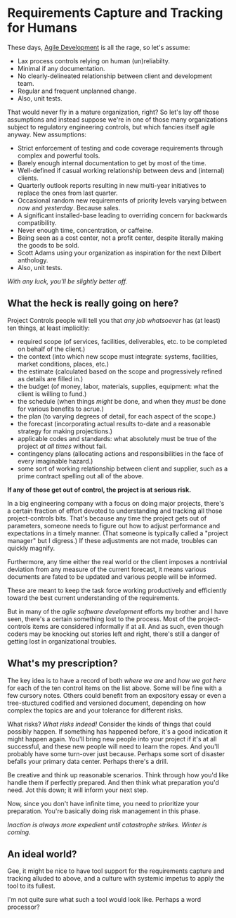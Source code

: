 # Requirements Capture and Tracking for Humans

These days, [Agile Development](agile_the_terrible.md) is all the rage, so let's assume:

* Lax process controls relying on human (un)reliabilty.
* Minimal if any documentation.
* No clearly-delineated relationship between client and development team.
* Regular and frequent unplanned change.
* Also, unit tests.

That would never fly in a mature organization, right? So let's lay off those assumptions and instead suppose we're in one of those many organizations subject to regulatory engineering controls, but which fancies itself agile anyway. New assumptions:

* Strict enforcement of testing and code coverage requirements through complex and powerful tools.
* Barely enough internal documentation to get by most of the time.
* Well-defined if casual working relationship between devs and (internal) clients.
* Quarterly outlook reports resulting in new multi-year initiatives to replace the ones from last quarter.
* Occasional random new requirements of priority levels varying between *now* and *yesterday*. Because sales.
* A significant installed-base leading to overriding concern for backwards compatibility.
* Never enough time, concentration, or caffeine.
* Being seen as a cost center, not a profit center, despite literally making the goods to be sold.
* Scott Adams using your organization as inspiration for the next Dilbert anthology.
* Also, unit tests.

*With any luck, you'll be slightly better off.*

## What the heck is really going on here?

Project Controls people will tell you that *any job whatsoever* has (at least) ten things, at least implicitly:

* required scope (of services, facilities, deliverables, etc. to be completed on behalf of the client.)
* the context (into which new scope must integrate: systems, facilities, market conditions, places, etc.)
* the estimate (calculated based on the scope and progressively refined as details are filled in.)
* the budget (of money, labor, materials, supplies, equipment: what the client is willing to fund.)
* the schedule (when things *might* be done, and when they *must* be done for various benefits to acrue.)
* the plan (to varying degrees of detail, for each aspect of the scope.)
* the forecast (incorporating actual results to-date and a reasonable strategy for making projections.)
* applicable codes and standards: what absolutely must be true of the project *at all times* without fail.
* contingency plans (allocating actions and responsibilities in the face of every imaginable hazard.)
* some sort of working relationship between client and supplier, such as a prime contract spelling out all of the above.

**If any of those get out of control, the project is at serious risk.**

In a big engineering company with a focus on doing major projects, there's a certain fraction of effort devoted to understanding and tracking all those project-controls bits. That's because any time the project gets out of parameters, someone needs to figure out how to adjust performance and expectations in a timely manner. (That someone is typically called a "project manager" but I digress.) If these adjustments are not made, troubles can quickly magnify.

Furthermore, any time either the real world or the client imposes a nontrivial deviation from any measure of the current forecast, it means various documents are fated to be updated and various people will be informed.

These are meant to keep the task force working productively and efficiently toward the best current understanding of the requirements.

But in many of the *agile software development* efforts my brother and I have seen, there's a certain something lost to the process. Most of the project-controls items are considered informally if at all. And as such, even though coders may be knocking out stories left and right, there's still a danger of getting lost in organizational troubles.

## What's my prescription?

The key idea is to have a record of both *where we are* and *how we got here* for each of the ten control items on the list above. Some will be fine with a few cursory notes. Others could benefit from an expository essay or even a tree-stuctured codified and versioned document, depending on how complex the topics are and your tolerance for different risks.

What risks? *What risks indeed!* Consider the kinds of things that could possibly happen. If something has happened before, it's a good indication it might happen again. You'll bring new people into your project if it's at all successful, and these new people will need to learn the ropes. And you'll probably have some turn-over just because. Perhaps some sort of disaster befalls your primary data center. Perhaps there's a drill.

Be creative and think up reasonable scenarios. Think through how you'd like handle them if perfectly prepared. And then think what preparation you'd need. Jot this down; it will inform your next step.

Now, since you don't have infinite time, you need to prioritize your preparation. You're basically doing risk management in this phase. 

*Inaction is always more expedient until catastrophe strikes. Winter is coming.*

## An ideal world?

Gee, it might be nice to have tool support for the requirements capture and tracking alluded to above, and a culture with systemic impetus to apply the tool to its fullest.

I'm not quite sure what such a tool would look like. Perhaps a word processor?

